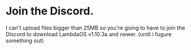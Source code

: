 # Join the Discord.
I can't upload files bigger than 25MB so you're going to have to join the Discord to download LambdaOS v1.10.3a and newer. (until i fugure something out)
